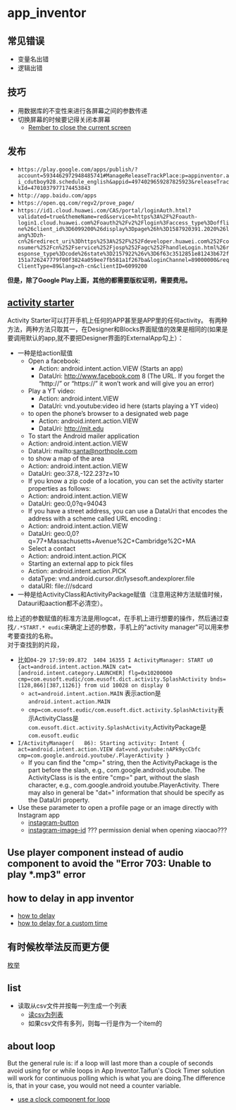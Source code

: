 # app_inventor
## 常见错误
* 变量名出错
* 逻辑出错
## 技巧
- 用数据库的不变性来进行各屏幕之间的参数传递
- 切换屏幕的时候要记得关闭本屏幕
    - [Rember to close the current screen](closecurrentscreen.jpg)
## 发布
* `https://play.google.com/apps/publish/?account=5934462972948485741#ManageReleaseTrackPlace:p=appinventor.ai_cdutboy928.schedule_english&appid=4974029659287825923&releaseTrackId=4701037977174453843`
* `http://app.baidu.com/apps`
* `https://open.qq.com/regv2/prove_page/`
* `https://id1.cloud.huawei.com/CAS/portal/loginAuth.html?validated=true&themeName=red&service=https%3A%2F%2Foauth-login1.cloud.huawei.com%2Foauth2%2Fv2%2Flogin%3Faccess_type%3Doffline%26client_id%3D6099200%26display%3Dpage%26h%3D1587920391.2020%26lang%3Dzh-cn%26redirect_uri%3Dhttps%253A%252F%252Fdeveloper.huawei.com%252Fconsumer%252Fcn%252Fservice%252Fjosp%252Fagc%252FhandleLogin.html%26response_type%3Dcode%26state%3D2157922%26v%3D6f63c3512851e81243b672f151a726247779f00f3824a059ee7fb581a1f267ba&loginChannel=89000000&reqClientType=89&lang=zh-cn&clientID=6099200`

**但是，除了Google Play上面，其他的都需要版权证明，需要费用。**

## [activity starter](http://ai2inventor.blogspot.com/2016/12/using-activity-starter-component.html)
Activity Starter可以打开手机上任何的APP甚至是APP里的任何activity。
有两种方法，两种方法只取其一，在Designer和Blocks界面赋值的效果是相同的(如果是要调用默认的app,就不要把Designer界面的ExternalApp勾上）：
* 一种是给action赋值
    * Open a facebook:
    	* Action: android.intent.action.VIEW (Starts an app)
    	* DataUri: http://www.facebook.com 8 (The URL. If you forget the “http://” or “https://” it won’t work and will give you an error)
    * Play a YT video:
    	* Action: android.intent.VIEW
    	* DataUri: vnd.youtube:video id here (starts playing a YT video)
    *  to open the phone’s browser to a designated web page
    	* Action: android.intent.action.VIEW
    	* DataUri: http://mit.edu
    * To start the Android mailer application
	* Action: android.intent.action.VIEW
	* DataUri: mailto:santa@northpole.com
    * to show a map of the area
	* Action: android.intent.action.VIEW
	* DataUri: geo:37.8,-122.23?z=10
    * If you know a zip code of a location, you can set the activity starter properties as follows:
	* Action: android.intent.action.VIEW
	* DataUri: geo:0,0?q=94043
    * If you have a street address, you can use a DataUri that encodes the address with a scheme called URL encoding :
	* Action: android.intent.action.VIEW
	* DataUri: geo:0,0?q=77+Massachusetts+Avenue%2C+Cambridge%2C+MA
    * Select a contact
	* Action: android.intent.action.PICK
    * Starting  an external app to pick files
	* Action: android.intent.action.PICK
	* dataType: vnd.android.cursor.dir/lysesoft.andexplorer.file
	* dataURI: file:///sdcard
* 一种是给ActivityClass和ActivityPackage赋值（注意用这种方法赋值时候，Datauri和aaction都不必清空）。

给上述的参数赋值的标准方法是用logcat，在手机上进行想要的操作，然后通过查找`/.*START.* eudic`来确定上述的参数，手机上的"activity manager"可以用来参考要查找的名称。  
对于查找到的片段，
* 比如`04-29 17:59:09.872  1404 16355 I ActivityManager: START u0 {act=android.intent.action.MAIN cat=[android.intent.category.LAUNCHER] flg=0x10200000 cmp=com.eusoft.eudic/com.eusoft.dict.activity.SplashActivity bnds=[128,866][387,1126]} from uid 10028 on display 0`
	* `act=android.intent.action.MAIN` 表示action是`android.intent.action.MAIN`
	* `cmp=com.eusoft.eudic/com.eusoft.dict.activity.SplashActivity`表示ActivityClass是`com.eusoft.dict.activity.SplashActivity`,ActivityPackage是`com.eusoft.eudic`
* `I/ActivityManager(   86): Starting activity: Intent { act=android.intent.action.VIEW dat=vnd.youtube:nAPk9ycCbfc cmp=com.google.android.youtube/.PlayerActivity }`
  * If you can find the "cmp=" string, then the ActivityPackage is the part before the slash, e.g.,  com.google.android.youtube.  The ActivityClass is is the entire "cmp=" part, without the slash character, e.g., com.google.android.youtube.PlayerActivity.   There may also in general be "dat=" information that should be specify as the DataUri property.
* Use these parameter to open a profile page or an image directly with Instagram app
    * [instagram-button](instagram-button.JPG)
    * [instagram-image-id](instagram-image-id.JPG)
??? permission denial when opening xiaocao???

## Use player component instead of audio component to avoid the "Error 703: Unable to play *.mp3" error
## how to delay in app inventor
* [how to delay](delay.jpg)
* [how to delay for a custom time](delaytime.jpg)
## 有时候枚举法反而更方便
[枚举](枚举.jpg)
## list
* 读取从csv文件并按每一列生成一个列表 
    * [读csv为列表](读csv为列表.jpg)
    * 如果csv文件有多列，则每一行是作为一个item的
## about loop
But the general rule is: if a loop will last more than a couple of seconds avoid using for or while loops in App Inventor.Taifun's Clock Timer solution will work for continuous polling which is what you are doing.The difference is, that in your case, you would not need a counter variable.
* [use a clock component for loop](clockloop.jpg)
